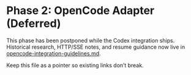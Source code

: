 # Phase 2: OpenCode Adapter (Deferred)

This phase has been postponed while the Codex integration ships. Historical
research, HTTP/SSE notes, and resume guidance now live in
[opencode-integration-guidelines.md](opencode-integration-guidelines.md).

Keep this file as a pointer so existing links don’t break.
